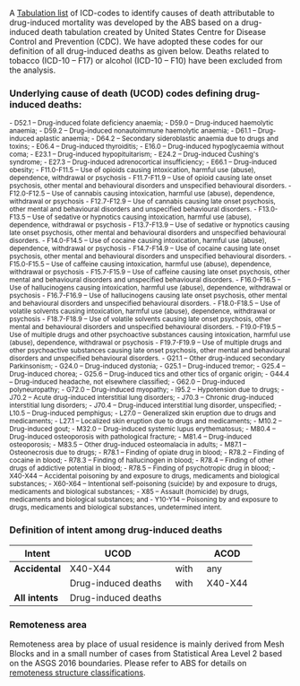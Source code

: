 A [Tabulation list](https://www.abs.gov.au/AUSSTATS/abs@.nsf/Latestproducts/3303.0Appendix22018?opendocument&tabname=Notes&prodno=3303.0&issue=2018&num=&view=) of ICD-codes to identify causes of death attributable to drug-induced mortality was developed by the ABS based on a drug-induced death tabulation created by United States Centre for Disease Control and Prevention (CDC). We have adopted these codes for our definition of all drug-induced deaths as given below. Deaths related to tobacco (ICD-10 – F17) or alcohol (ICD-10 – F10) have been excluded from the analysis.

### Underlying cause of death (UCOD) codes defining drug-induced deaths:
<small>
- D52.1 – Drug-induced folate deficiency anaemia;
- D59.0 – Drug-induced haemolytic anaemia;
- D59.2 – Drug-induced nonautoimmune haemolytic anaemia;
- D61.1 – Drug-induced aplastic anaemia;
- D64.2 – Secondary sideroblastic anaemia due to drugs and toxins;
- E06.4 – Drug-induced thyroiditis;
- E16.0 – Drug-induced hypoglycaemia without coma;
- E23.1 – Drug-induced hypopituitarism;
- E24.2 – Drug-induced Cushing's syndrome;
- E27.3 – Drug-induced adrenocortical insufficiency;
- E66.1 – Drug-induced obesity;
- F11.0-F11.5 – Use of opioids causing intoxication, harmful use (abuse), dependence, withdrawal or psychosis
- F11.7-F11.9 – Use of opioid causing late onset psychosis, other mental and behavioural disorders and unspecified behavioural disorders.
- F12.0-F12.5 – Use of cannabis causing intoxication, harmful use (abuse), dependence, withdrawal or psychosis
- F12.7-F12.9 – Use of cannabis causing late onset psychosis, other mental and behavioural disorders and unspecified behavioural disorders.
- F13.0-F13.5 – Use of sedative or hypnotics causing intoxication, harmful use (abuse), dependence, withdrawal or psychosis
- F13.7-F13.9 – Use of sedative or hypnotics causing late onset psychosis, other mental and behavioural disorders and unspecified behavioural disorders.
- F14.0-F14.5 – Use of cocaine causing intoxication, harmful use (abuse), dependence, withdrawal or psychosis
- F14.7-F14.9 – Use of cocaine causing late onset psychosis, other mental and behavioural disorders and unspecified behavioural disorders.
- F15.0-F15.5 – Use of caffeine causing intoxication, harmful use (abuse), dependence, withdrawal or psychosis
- F15.7-F15.9 – Use of caffeine causing late onset psychosis, other mental and behavioural disorders and unspecified behavioural disorders.
- F16.0-F16.5 – Use of hallucinogens causing intoxication, harmful use (abuse), dependence, withdrawal or psychosis
- F16.7-F16.9 – Use of hallucinogens causing late onset psychosis, other mental and behavioural disorders and unspecified behavioural disorders.
- F18.0-F18.5 – Use of volatile solvents causing intoxication, harmful use (abuse), dependence, withdrawal or psychosis
- F18.7-F18.9 – Use of volatile solvents causing late onset psychosis, other mental and behavioural disorders and unspecified behavioural disorders.
- F19.0-F19.5 – Use of multiple drugs and other psychoactive substances causing intoxication, harmful use (abuse), dependence, withdrawal or psychosis
- F19.7-F19.9 – Use of multiple drugs and other psychoactive substances causing late onset psychosis, other mental and behavioural disorders and unspecified behavioural disorders.
- G21.1 – Other drug-induced secondary Parkinsonism;
- G24.0 – Drug-induced dystonia;
- G25.1 – Drug-induced tremor;
- G25.4 – Drug-induced chorea;
- G25.6 – Drug-induced tics and other tics of organic origin;
- G44.4 – Drug-induced headache, not elsewhere classified;
- G62.0 – Drug-induced polyneuropathy;
- G72.0 – Drug-induced myopathy;
- I95.2 – Hypotension due to drugs;
- J70.2 – Acute drug-induced interstitial lung disorders;
- J70.3 – Chronic drug-induced interstitial lung disorders;
- J70.4 – Drug-induced interstitial lung disorder, unspecified;
- L10.5 – Drug-induced pemphigus;
- L27.0 – Generalized skin eruption due to drugs and medicaments;
- L27.1 – Localized skin eruption due to drugs and medicaments;
- M10.2 – Drug-induced gout;
- M32.0 – Drug-induced systemic lupus erythematosus;
- M80.4 – Drug-induced osteoporosis with pathological fracture;
- M81.4 – Drug-induced osteoporosis;
- M83.5 – Other drug-induced osteomalacia in adults;
- M87.1 – Osteonecrosis due to drugs;
- R78.1 – Finding of opiate drug in blood;
- R78.2 – Finding of cocaine in blood;
- R78.3 – Finding of hallucinogen in blood;
- R78.4 – Finding of other drugs of addictive potential in blood;
- R78.5 – Finding of psychotropic drug in blood;
- X40-X44 – Accidental poisoning by and exposure to drugs, medicaments and biological substances;
- X60-X64 – Intentional self-poisoning (suicide) by and exposure to drugs, medicaments and biological substances;
- X85 – Assault (homicide) by drugs, medicaments and biological substances; and
- Y10-Y14 – Poisoning by and exposure to drugs, medicaments and biological substances, undetermined intent.

</small>

### Definition of intent among drug-induced deaths


| **Intent** | **UCOD** | | **ACOD** |
| --- | --- | --- | --- |
| **Accidental**          | X40-X44             | with | any |
|                         | Drug-induced deaths &nbsp; | with &nbsp; | X40-X44 |
| **All intents**         | Drug-induced deaths |                    |   |

### Remoteness area

Remoteness area by place of usual residence is mainly derived from Mesh Blocks and in a small number of cases from Statistical Area Level 2 based on the ASGS 2016 boundaries. Please refer to ABS for details on [remoteness structure classifications](https://www.abs.gov.au/websitedbs/D3310114.nsf/home/remoteness+structure).
<br>
